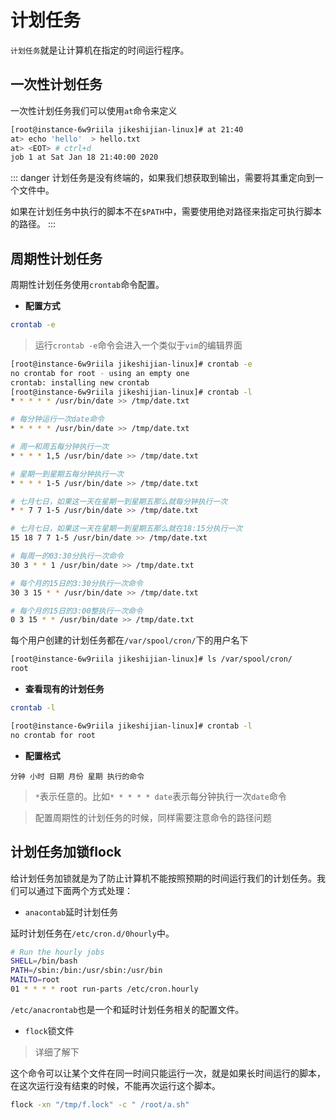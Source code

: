 # 计划任务

`计划任务`就是让计算机在指定的时间运行程序。

## 一次性计划任务

一次性计划任务我们可以使用`at`命令来定义

```bash
[root@instance-6w9riila jikeshijian-linux]# at 21:40
at> echo 'hello'  > hello.txt
at> <EOT> # ctrl+d
job 1 at Sat Jan 18 21:40:00 2020
```

::: danger
计划任务是没有终端的，如果我们想获取到输出，需要将其重定向到一个文件中。

如果在计划任务中执行的脚本不在`$PATH`中，需要使用绝对路径来指定可执行脚本的路径。
:::

## 周期性计划任务

周期性计划任务使用`crontab`命令配置。

- **配置方式**

```bash
crontab -e
```

> 运行`crontab -e`命令会进入一个类似于`vim`的编辑界面


```bash
[root@instance-6w9riila jikeshijian-linux]# crontab -e
no crontab for root - using an empty one
crontab: installing new crontab
[root@instance-6w9riila jikeshijian-linux]# crontab -l
* * * * * /usr/bin/date >> /tmp/date.txt
```

```bash
# 每分钟运行一次date命令
* * * * * /usr/bin/date >> /tmp/date.txt

# 周一和周五每分钟执行一次
* * * * 1,5 /usr/bin/date >> /tmp/date.txt

# 星期一到星期五每分钟执行一次
* * * * 1-5 /usr/bin/date >> /tmp/date.txt

# 七月七日，如果这一天在星期一到星期五那么就每分钟执行一次
* * 7 7 1-5 /usr/bin/date >> /tmp/date.txt

# 七月七日，如果这一天在星期一到星期五那么就在18:15分执行一次
15 18 7 7 1-5 /usr/bin/date >> /tmp/date.txt

# 每周一的03:30分执行一次命令
30 3 * * 1 /usr/bin/date >> /tmp/date.txt

# 每个月的15日的3:30分执行一次命令
30 3 15 * * /usr/bin/date >> /tmp/date.txt

# 每个月的15日的3:00整执行一次命令
0 3 15 * * /usr/bin/date >> /tmp/date.txt
```

每个用户创建的计划任务都在`/var/spool/cron/`下的用户名下

```bash
[root@instance-6w9riila jikeshijian-linux]# ls /var/spool/cron/
root
```

- **查看现有的计划任务**

```bash
crontab -l
```

```bash
[root@instance-6w9riila jikeshijian-linux]# crontab -l
no crontab for root
```


- **配置格式**

`分钟 小时 日期 月份 星期 执行的命令`

> `*`表示任意的。比如`* * * * * date`表示每分钟执行一次`date`命令

> 配置周期性的计划任务的时候，同样需要注意命令的路径问题

## 计划任务加锁flock

给计划任务加锁就是为了防止计算机不能按照预期的时间运行我们的计划任务。我们可以通过下面两个方式处理：

- `anacontab`延时计划任务

延时计划任务在`/etc/cron.d/0hourly`中。

```bash
# Run the hourly jobs
SHELL=/bin/bash
PATH=/sbin:/bin:/usr/sbin:/usr/bin
MAILTO=root
01 * * * * root run-parts /etc/cron.hourly
```

`/etc/anacrontab`也是一个和延时计划任务相关的配置文件。

- `flock`锁文件

> 详细了解下

这个命令可以让某个文件在同一时间只能运行一次，就是如果长时间运行的脚本，在这次运行没有结束的时候，不能再次运行这个脚本。

```bash
flock -xn "/tmp/f.lock" -c " /root/a.sh"
```

